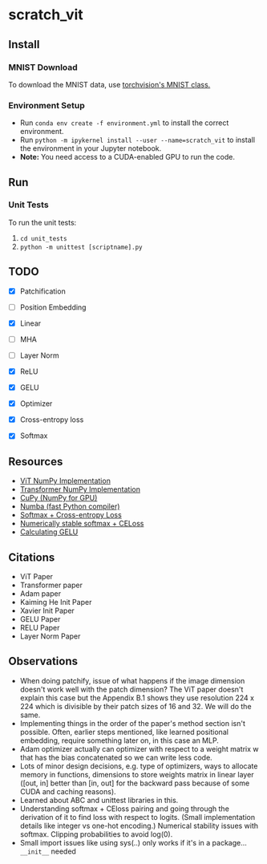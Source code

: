 # scratch_vit

## Install

### MNIST Download

To download the MNIST data, use [torchvision's MNIST class.](https://pytorch.org/vision/main/generated/torchvision.datasets.MNIST.html)

### Environment Setup

* Run `conda env create -f environment.yml` to install the correct environment.
* Run `python -m ipykernel install --user --name=scratch_vit` to install the environment in your Jupyter notebook.
* **Note:** You need access to a CUDA-enabled GPU to run the code.

## Run

### Unit Tests

To run the unit tests:
1. `cd unit_tests`
2. `python -m unittest [scriptname].py`

## TODO
- [X] Patchification
- [ ] Position Embedding
- [X] Linear
- [ ] MHA
- [ ] Layer Norm
- [X] ReLU
- [X] GELU
- [X] Optimizer
- [X] Cross-entropy loss
- [X] Softmax


## Resources
* [ViT NumPy Implementation](https://github.com/kmsgnnew/vision_transformer_numpy/tree/main)
* [Transformer NumPy Implementation](https://github.com/AkiRusProd/numpy-transformer/tree/master)
* [CuPy (NumPy for GPU)](https://cupy.dev/)
* [Numba (fast Python compiler)](https://numba.pydata.org/)
* [Softmax + Cross-entropy Loss](https://levelup.gitconnected.com/killer-combo-softmax-and-cross-entropy-5907442f60ba)
* [Numerically stable softmax + CELoss](https://jaykmody.com/blog/stable-softmax/)
* [Calculating GELU](https://www.youtube.com/watch?v=FWhMkpo9yuM)

## Citations
* ViT Paper
* Transformer paper
* Adam paper
* Kaiming He Init Paper
* Xavier Init Paper
* GELU Paper
* RELU Paper
* Layer Norm Paper

## Observations
* When doing patchify, issue of what happens if the image dimension doesn't work well with the patch dimension? The ViT paper doesn't explain this case but the Appendix B.1 shows they use resolution 224 x 224 which is divisible by their patch sizes of 16 and 32. We will do the same.
* Implementing things in the order of the paper's method section isn't possible. Often, earlier steps mentioned, like learned positional embedding, require something later on, in this case an MLP.
* Adam optimizer actually can optimizer with respect to a weight matrix w that has the bias concatenated so we can write less code.
* Lots of minor design decisions, e.g. type of optimizers, ways to allocate memory in functions, dimensions to store weights matrix in linear layer ([out, in] better than [in, out] for the backward pass because of some CUDA and caching reasons).
* Learned about ABC and unittest libraries in this.
* Understanding softmax + CEloss pairing and going through the derivation of it to find loss with respect to logits. (Small implementation details like integer vs one-hot encoding.) Numerical stability issues with softmax. Clipping probabilities to avoid log(0).
* Small import issues like using sys(..) only works if it's in a package... `__init__` needed